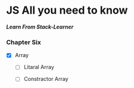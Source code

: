 # JS All you need to know

**_Learn From Stack-Learner_**

### Chapter Six

- [x] Array
    - [ ] Litaral Array
    - [ ] Constractor Array
    
